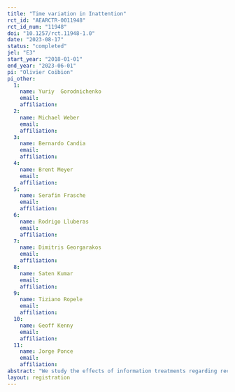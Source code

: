```yaml
---
title: "Time variation in Inattention"
rct_id: "AEARCTR-0011948"
rct_id_num: "11948"
doi: "10.1257/rct.11948-1.0"
date: "2023-08-17"
status: "completed"
jel: "E3"
start_year: "2018-01-01"
end_year: "2023-06-01"
pi: "Olivier Coibion"
pi_other:
  1:
    name: Yuriy  Gorodnichenko
    email: 
    affiliation: 
  2:
    name: Michael Weber
    email: 
    affiliation: 
  3:
    name: Bernardo Candia
    email: 
    affiliation: 
  4:
    name: Brent Meyer
    email: 
    affiliation: 
  5:
    name: Serafin Frasche
    email: 
    affiliation: 
  6:
    name: Rodrigo Lluberas
    email: 
    affiliation: 
  7:
    name: Dimitris Georgarakos
    email: 
    affiliation: 
  8:
    name: Saten Kumar
    email: 
    affiliation: 
  9:
    name: Tiziano Ropele
    email: 
    affiliation: 
  10:
    name: Geoff Kenny
    email: 
    affiliation: 
  11:
    name: Jorge Ponce
    email: 
    affiliation: 
abstract: "We study the effects of information treatments regarding recent inflation rates or monetary policy targets and forecasts on inflation expectations of households and firms across countries and time using many RCTs implemented in different countries over time."
layout: registration
---
```


